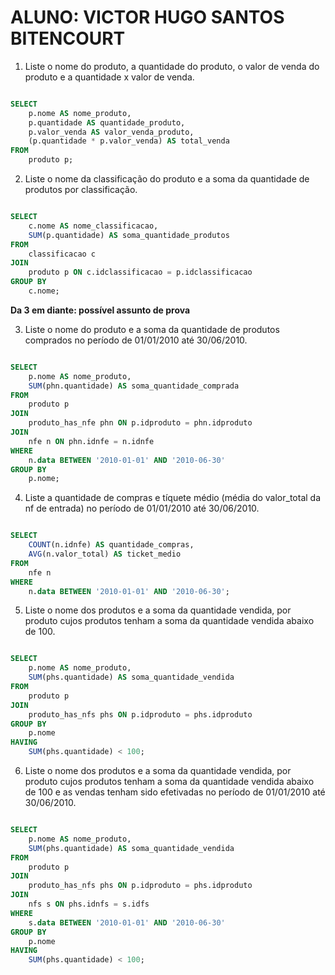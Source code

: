 # ALUNO: VICTOR HUGO SANTOS BITENCOURT

1) Liste o nome do produto, a quantidade do produto, o valor de venda do produto e a quantidade x valor de venda.

```sql

SELECT 
    p.nome AS nome_produto,
    p.quantidade AS quantidade_produto,
    p.valor_venda AS valor_venda_produto,
    (p.quantidade * p.valor_venda) AS total_venda
FROM 
    produto p;

```

2) Liste o nome da classificação do produto e a soma da quantidade de produtos por classificação.

```sql

SELECT 
    c.nome AS nome_classificacao,
    SUM(p.quantidade) AS soma_quantidade_produtos
FROM 
    classificacao c
JOIN 
    produto p ON c.idclassificacao = p.idclassificacao
GROUP BY 
    c.nome;

```

**Da 3 em diante: possível assunto de prova**

3) Liste o nome do produto e a soma da quantidade de produtos comprados no período de 01/01/2010 até 30/06/2010.

```sql

SELECT 
    p.nome AS nome_produto,
    SUM(phn.quantidade) AS soma_quantidade_comprada
FROM 
    produto p
JOIN 
    produto_has_nfe phn ON p.idproduto = phn.idproduto
JOIN 
    nfe n ON phn.idnfe = n.idnfe
WHERE 
    n.data BETWEEN '2010-01-01' AND '2010-06-30'
GROUP BY 
    p.nome;

```

4) Liste a quantidade de compras e tíquete médio (média do valor_total da nf de entrada) no período de 01/01/2010 até 30/06/2010.

```sql

SELECT 
    COUNT(n.idnfe) AS quantidade_compras,
    AVG(n.valor_total) AS ticket_medio
FROM 
    nfe n
WHERE 
    n.data BETWEEN '2010-01-01' AND '2010-06-30';

```

5) Liste o nome dos produtos e a soma da quantidade vendida, por produto cujos produtos tenham a soma da quantidade vendida abaixo de 100.

```sql

SELECT 
    p.nome AS nome_produto,
    SUM(phs.quantidade) AS soma_quantidade_vendida
FROM 
    produto p
JOIN 
    produto_has_nfs phs ON p.idproduto = phs.idproduto
GROUP BY 
    p.nome
HAVING 
    SUM(phs.quantidade) < 100;

```

6) Liste o nome dos produtos e a soma da quantidade vendida, por produto cujos produtos tenham a soma da quantidade vendida abaixo de 100 e as vendas tenham sido efetivadas no período de 01/01/2010 até 30/06/2010.

```sql

SELECT 
    p.nome AS nome_produto,
    SUM(phs.quantidade) AS soma_quantidade_vendida
FROM 
    produto p
JOIN 
    produto_has_nfs phs ON p.idproduto = phs.idproduto
JOIN 
    nfs s ON phs.idnfs = s.idfs
WHERE 
    s.data BETWEEN '2010-01-01' AND '2010-06-30'
GROUP BY 
    p.nome
HAVING 
    SUM(phs.quantidade) < 100;

```
